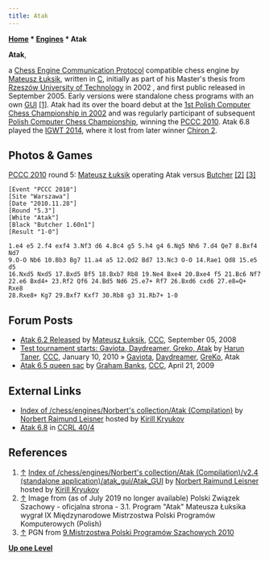```yaml
---
title: Atak
---
```

**[Home](Home "Home") * [Engines](Engines "Engines") * Atak**

**Atak**,

a [Chess Engine Communication Protocol](Chess_Engine_Communication_Protocol "Chess Engine Communication Protocol") compatible chess engine by [Mateusz Łuksik](Mateusz_%C5%81uksik "Mateusz Łuksik"), written in [C](C "C"), initially as part of his Master's thesis from [Rzeszów University of Technology](https://en.wikipedia.org/wiki/Rzesz%C3%B3w_University_of_Technology) in 2002 , and first public released in September 2005.
Early versions were standalone chess programs with an own [GUI](GUI "GUI") <a id="cite-note-1" href="#cite-ref-1">[1]</a>.
Atak had its over the board debut at the [1st Polish Computer Chess Championship in 2002](PCCC_2002 "PCCC 2002") and was regularly participant of subsequent [Polish Computer Chess Championship](Polish_Computer_Chess_Championship "Polish Computer Chess Championship"), winning the [PCCC 2010](PCCC_2010 "PCCC 2010"). Atak 6.8 played the [IGWT 2014](IGWT_2014 "IGWT 2014"), where it lost from later winner [Chiron 2](Chiron "Chiron").

## Photos & Games

[](File:Luksik_tps.jpg)
[PCCC 2010](PCCC_2010 "PCCC 2010") round 5: [Mateusz Łuksik](Mateusz_%C5%81uksik "Mateusz Łuksik") operating Atak versus [Butcher](Butcher "Butcher") <a id="cite-note-2" href="#cite-ref-2">[2]</a> <a id="cite-note-3" href="#cite-ref-3">[3]</a>

```
[Event "PCCC 2010"]
[Site "Warszawa"]
[Date "2010.11.28"]
[Round "5.3"]
[White "Atak"]
[Black "Butcher 1.60n1"]
[Result "1-0"]

1.e4 e5 2.f4 exf4 3.Nf3 d6 4.Bc4 g5 5.h4 g4 6.Ng5 Nh6 7.d4 Qe7 8.Bxf4 Nd7 
9.O-O Nb6 10.Bb3 Bg7 11.a4 a5 12.Qd2 Bd7 13.Nc3 O-O 14.Rae1 Qd8 15.e5 d5 
16.Nxd5 Nxd5 17.Bxd5 Bf5 18.Bxb7 Rb8 19.Ne4 Bxe4 20.Bxe4 f5 21.Bc6 Nf7 
22.e6 Bxd4+ 23.Rf2 Qf6 24.Bd5 Nd6 25.e7+ Rf7 26.Bxd6 cxd6 27.e8=Q+ Rxe8 
28.Rxe8+ Kg7 29.Bxf7 Kxf7 30.Rb8 g3 31.Rb7+ 1-0

```

## Forum Posts

- [Atak 6.2 Released](http://www.talkchess.com/forum/viewtopic.php?t=23514) by [Mateusz Łuksik](Mateusz_%C5%81uksik "Mateusz Łuksik"), [CCC](CCC "CCC"), September 05, 2008
- [Test tournament starts: Gaviota, Daydreamer, Greko, Atak](http://www.talkchess.com/forum/viewtopic.php?t=31606) by [Harun Taner](Harun_Taner "Harun Taner"), [CCC](CCC "CCC"), January 10, 2010 » [Gaviota](Gaviota "Gaviota"), [Daydreamer](Daydreamer "Daydreamer"), [GreKo](GreKo "GreKo"), Atak
- [Atak 6.5 queen sac](http://www.talkchess.com/forum/viewtopic.php?t=27543) by [Graham Banks](Graham_Banks "Graham Banks"), [CCC](CCC "CCC"), April 21, 2009

## External Links

- [Index of /chess/engines/Norbert's collection/Atak (Compilation)](http://kirr.homeunix.org/chess/engines/Norbert%27s%20collection/Atak%20%28Compilation%29/) by [Norbert Raimund Leisner](Norbert_Raimund_Leisner "Norbert Raimund Leisner") hosted by [Kirill Kryukov](Kirill_Kryukov "Kirill Kryukov")
- [Atak 6.8](http://ccrl.chessdom.com/ccrl/404/cgi/engine_details.cgi?print=Details&each_game=1&eng=Atak%206.8) in [CCRL 40/4](CCRL "CCRL")

## References

1. <a id="cite-ref-1" href="#cite-note-1">↑</a> [Index of /chess/engines/Norbert's collection/Atak (Compilation)/v2.4 (standalone application)/atak_gui/Atak_GUI](http://kirr.homeunix.org/chess/engines/Norbert%27s%20collection/Atak%20%28Compilation%29/v2.4%20%28standalone%20application%29/atak_gui/Atak_GUI/) by [Norbert Raimund Leisner](Norbert_Raimund_Leisner "Norbert Raimund Leisner") hosted by [Kirill Kryukov](Kirill_Kryukov "Kirill Kryukov")
1. <a id="cite-ref-2" href="#cite-note-2">↑</a> Image from (as of July 2019 no longer available) Polski Związek Szachowy - oficjalna strona - 3.1. Program "Atak" Mateusza Łuksika wygrał IX Międzynarodowe Mistrzostwa Polski Programów Komputerowych (Polish)
1. <a id="cite-ref-3" href="#cite-note-3">↑</a> PGN from [9.Mistrzostwa Polski Programów Szachowych 2010](http://www.chessarbiter.com/turnieje/2010/ti_28/index.html)

**[Up one Level](Engines "Engines")**

